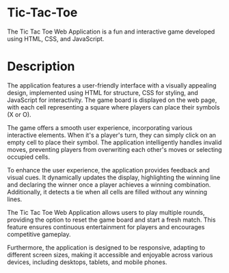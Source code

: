 # Tic-Tac-Toe
The Tic Tac Toe Web Application is a fun and interactive game developed using HTML, CSS, and JavaScript. 

# Description 
The application features a user-friendly interface with a visually appealing design, implemented using HTML for structure, CSS for styling, and JavaScript for interactivity. The game board is displayed on the web page, with each cell representing a square where players can place their symbols (X or O).

The game offers a smooth user experience, incorporating various interactive elements. When it's a player's turn, they can simply click on an empty cell to place their symbol. The application intelligently handles invalid moves, preventing players from overwriting each other's moves or selecting occupied cells.

To enhance the user experience, the application provides feedback and visual cues. It dynamically updates the display, highlighting the winning line and declaring the winner once a player achieves a winning combination. Additionally, it detects a tie when all cells are filled without any winning lines.

The Tic Tac Toe Web Application allows users to play multiple rounds, providing the option to reset the game board and start a fresh match. This feature ensures continuous entertainment for players and encourages competitive gameplay.

Furthermore, the application is designed to be responsive, adapting to different screen sizes, making it accessible and enjoyable across various devices, including desktops, tablets, and mobile phones.



